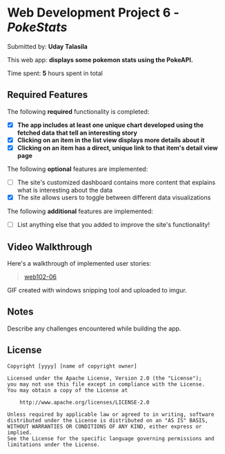 # Web Development Project 6 - _PokeStats_

Submitted by: **Uday Talasila**

This web app: **displays some pokemon stats using the PokeAPI.**

Time spent: **5** hours spent in total

## Required Features

The following **required** functionality is completed:

-   [x] **The app includes at least one unique chart developed using the fetched data that tell an interesting story**
-   [x] **Clicking on an item in the list view displays more details about it**
-   [x] **Clicking on an item has a direct, unique link to that item's detail view page**

The following **optional** features are implemented:

-   [ ] The site's customized dashboard contains more content that explains what is interesting about the data
-   [x] The site allows users to toggle between different data visualizations

The following **additional** features are implemented:

-   [ ] List anything else that you added to improve the site's functionality!

## Video Walkthrough

Here's a walkthrough of implemented user stories:

<blockquote class="imgur-embed-pub" lang="en" data-id="a/BnBLa7R"  ><a href="//imgur.com/a/BnBLa7R">web102-06</a></blockquote>
<!-- Replace this with whatever GIF tool you used! -->

GIF created with windows snipping tool and uploaded to imgur.

<!-- Recommended tools:
[Kap](https://getkap.co/) for macOS
[ScreenToGif](https://www.screentogif.com/) for Windows
[peek](https://github.com/phw/peek) for Linux. -->

## Notes

Describe any challenges encountered while building the app.

## License

    Copyright [yyyy] [name of copyright owner]

    Licensed under the Apache License, Version 2.0 (the "License");
    you may not use this file except in compliance with the License.
    You may obtain a copy of the License at

        http://www.apache.org/licenses/LICENSE-2.0

    Unless required by applicable law or agreed to in writing, software
    distributed under the License is distributed on an "AS IS" BASIS,
    WITHOUT WARRANTIES OR CONDITIONS OF ANY KIND, either express or implied.
    See the License for the specific language governing permissions and
    limitations under the License.
